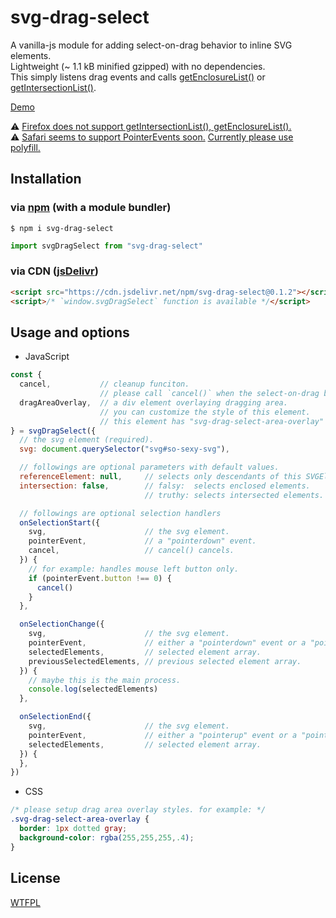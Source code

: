 # svg-drag-select

A vanilla-js module for adding select-on-drag behavior to inline SVG elements.  
Lightweight (~ 1.1 kB minified gzipped) with no dependencies.  
This simply listens drag events and calls [getEnclosureList()](https://www.w3.org/TR/SVG11/struct.html#__svg__SVGSVGElement__getEnclosureList) or [getIntersectionList()](https://www.w3.org/TR/SVG11/struct.html#__svg__SVGSVGElement__getIntersectionList).

[Demo](https://luncheon.github.io/svg-drag-select/)

⚠️ [Firefox does not support getIntersectionList(), getEnclosureList().](https://bugzilla.mozilla.org/show_bug.cgi?id=501421)  
⚠️ [Safari seems to support PointerEvents soon.](https://webkit.org/blog/8676/release-notes-for-safari-technology-preview-78/) [Currently please use polyfill.](https://github.com/jquery/PEP)


## Installation

### via [npm](https://www.npmjs.com/package/svg-drag-select) (with a module bundler)

```
$ npm i svg-drag-select
```

```js
import svgDragSelect from "svg-drag-select"
```

### via CDN ([jsDelivr](https://www.jsdelivr.com/package/npm/svg-drag-select))

```html
<script src="https://cdn.jsdelivr.net/npm/svg-drag-select@0.1.2"></script>
<script>/* `window.svgDragSelect` function is available */</script>
```


## Usage and options

* JavaScript

```js
const {
  cancel,           // cleanup funciton.
                    // please call `cancel()` when the select-on-drag behavior is no longer needed.
  dragAreaOverlay,  // a div element overlaying dragging area.
                    // you can customize the style of this element.
                    // this element has "svg-drag-select-area-overlay" class by default.
} = svgDragSelect({
  // the svg element (required).
  svg: document.querySelector("svg#so-sexy-svg"),

  // followings are optional parameters with default values.
  referenceElement: null,     // selects only descendants of this SVGElement if specified.
  intersection: false,        // falsy:  selects enclosed elements.
                              // truthy: selects intersected elements.

  // followings are optional selection handlers
  onSelectionStart({
    svg,                      // the svg element.
    pointerEvent,             // a "pointerdown" event.
    cancel,                   // cancel() cancels.
  }) {
    // for example: handles mouse left button only.
    if (pointerEvent.button !== 0) {
      cancel()
    }
  },

  onSelectionChange({
    svg,                      // the svg element.
    pointerEvent,             // either a "pointerdown" event or a "pointermove" event.
    selectedElements,         // selected element array.
    previousSelectedElements, // previous selected element array.
  }) {
    // maybe this is the main process.
    console.log(selectedElements)
  },

  onSelectionEnd({
    svg,                      // the svg element.
    pointerEvent,             // either a "pointerup" event or a "pointercancel" event.
    selectedElements,         // selected element array.
  }) {
  },
})
```

* CSS

```css
/* please setup drag area overlay styles. for example: */
.svg-drag-select-area-overlay {
  border: 1px dotted gray;
  background-color: rgba(255,255,255,.4);
}
```


## License

[WTFPL](http://www.wtfpl.net)
